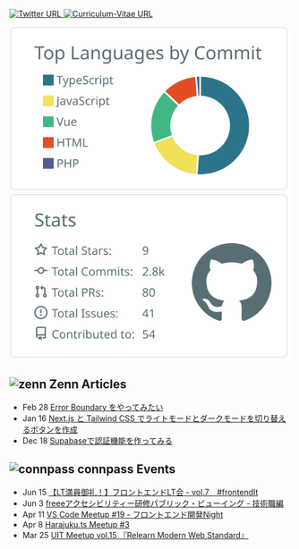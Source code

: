 <!--
**TakaShinoda/TakaShinoda** is a ✨ _special_ ✨ repository because its `README.md` (this file) appears on your GitHub profile.

Here are some ideas to get you started:

- 🔭 I’m currently working on ...
- 🌱 I’m currently learning ...
- 👯 I’m looking to collaborate on ...
- 🤔 I’m looking for help with ...
- 💬 Ask me about ...
- 📫 How to reach me: ...
- 😄 Pronouns: ...
- ⚡ Fun fact: ...
-->

<p align="left"> 
    <a href="https://twitter.com/tttttt_621_s">
        <img alt="Twitter URL" src="https://img.shields.io/twitter/url?style=social&url=https%3A%2F%2Ftwitter.com%2Ftttttt_621_s">
    </a>
    <a href="https://github.com/TakaShinoda/curriculum-vitae">
        <img alt="Curriculum-Vitae URL" src="https://img.shields.io/badge/Curriculum_Vitae-informational">
    </a>
</p>


[![](https://raw.githubusercontent.com/TakaShinoda/TakaShinoda/master/profile-summary-card-output/default/2-most-commit-language.svg)](https://github.com/vn7n24fzkq/github-profile-summary-cards)[![](https://raw.githubusercontent.com/TakaShinoda/TakaShinoda/master/profile-summary-card-output/default/3-stats.svg)](https://github.com/vn7n24fzkq/github-profile-summary-cards)


## ![zenn](https://t0.gstatic.com/faviconV2?client=SOCIAL&type=FAVICON&fallback_opts=TYPE,SIZE,URL&url=https://zenn.dev/&size=16) Zenn Articles

<!-- profile updater begin: zenn -->
- Feb 28 [Error Boundary をやってみたい](https://zenn.dev/taka_shino/articles/eccce2ee48e17f)
- Jan 16 [Next.js と Tailwind CSS でライトモードとダークモードを切り替えるボタンを作成](https://zenn.dev/taka_shino/articles/a6c176da799c91)
- Dec 18 [Supabaseで認証機能を作ってみる](https://zenn.dev/taka_shino/articles/bengo4-advent-calendar-18)
<!-- profile updater end: zenn -->


## ![connpass](https://t0.gstatic.com/faviconV2?client=SOCIAL&type=FAVICON&fallback_opts=TYPE,SIZE,URL&url=https://connpass.com/&size=16) connpass Events

<!-- profile updater begin: connpass -->
- Jun 15 [【LT満員御礼！】フロントエンドLT会 - vol.7　#frontendlt](https://rakus.connpass.com/event/245664/)
- Jun 3 [freeeアクセシビリティー研修パブリック・ビューイング - 技術職編](https://freee.connpass.com/event/246093/)
- Apr 11 [VS Code Meetup #19 - フロントエンド開発Night](https://vscode.connpass.com/event/241975/)
- Apr 8 [Harajuku.ts Meetup #3](https://babel-jp.connpass.com/event/242213/)
- Mar 25 [UIT Meetup vol.15 『Relearn Modern Web Standard』](https://uit.connpass.com/event/242359/)
<!-- profile updater end: connpass -->